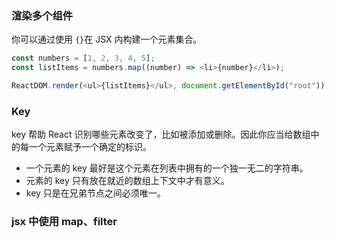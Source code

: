 ### 渲染多个组件

你可以通过使用 `{}`在 JSX 内构建一个元素集合。

```js
const numbers = [1, 2, 3, 4, 5];
const listItems = numbers.map((number) => <li>{number}</li>);

ReactDOM.render(<ul>{listItems}</ul>, document.getElementById("root"));
```

### Key

key 帮助 React 识别哪些元素改变了，比如被添加或删除。因此你应当给数组中的每一个元素赋予一个确定的标识。

- 一个元素的 key 最好是这个元素在列表中拥有的一个独一无二的字符串。
- 元素的 key 只有放在就近的数组上下文中才有意义。
- key 只是在兄弟节点之间必须唯一。

### jsx 中使用 map、filter
